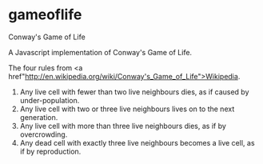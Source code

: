 gameoflife
==========

Conway's Game of Life

A Javascript implementation of Conway's Game of Life.

The four rules from <a href"http://en.wikipedia.org/wiki/Conway's_Game_of_Life">Wikipedia</a>.
<ol>
<li>Any live cell with fewer than two live neighbours dies, as if caused by under-population.</li>
<li>Any live cell with two or three live neighbours lives on to the next generation.</li>
<li>Any live cell with more than three live neighbours dies, as if by overcrowding.</li>
<li>Any dead cell with exactly three live neighbours becomes a live cell, as if by reproduction.</li>
</ol>



